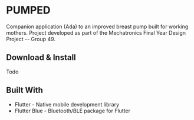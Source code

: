 # PUMPED

Companion application (Ada) to an improved breast pump built for working mothers. Project developed as part of the Mechatronics Final Year Design Project -- Group 49.

## Download & Install
Todo

## Built With
* Flutter - Native mobile development library
* Flutter Blue - Bluetooth/BLE package for Flutter

